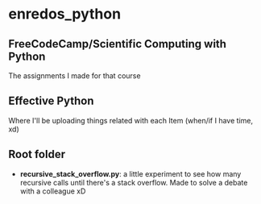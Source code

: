 # enredos_python

## FreeCodeCamp/Scientific Computing with Python
The assignments I made for that course

## Effective Python
Where I'll be uploading things related with each Item (when/if I have time, xd)

## Root folder
- __recursive_stack_overflow.py__: a little experiment to see how many recursive calls until there's a stack overflow. Made to solve a debate with a colleague xD
